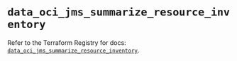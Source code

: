 # `data_oci_jms_summarize_resource_inventory`

Refer to the Terraform Registry for docs: [`data_oci_jms_summarize_resource_inventory`](https://registry.terraform.io/providers/hashicorp/oci/7.19.0/docs/data-sources/jms_summarize_resource_inventory).

